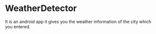 # WeatherDetector
It is an android app it gives you the weather information of the city which you entered.
